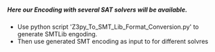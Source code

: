 ##### Here our Encoding with several SAT solvers will be available.
* Use python script 'Z3py_To_SMT_Lib_Format_Conversion.py' to generate SMTLib engoding.
* Then use generated SMT encoding as input to for different solvres
